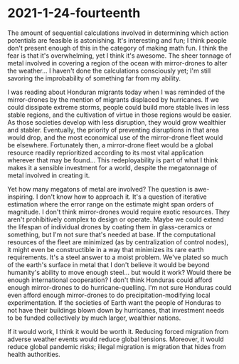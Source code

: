 # 2021-1-24-fourteenth

The amount of sequential calculations involved in determining which action potentials are feasible is astonishing.  It's interesting and fun; I think people don't present enough of this in the category of making math fun.  I think the fear is that it's overwhelming, yet I think it's awesome.  The sheer tonnage of metal involved in covering a region of the ocean with mirror-drones to alter the weather...  I haven't done the calculations consciously yet; I'm still savoring the improbability of something far from my ability.

I was reading about Honduran migrants today when I was reminded of the mirror-drones by the mention of migrants displaced by hurricanes.  If we could dissipate extreme storms, people could build more stable lives in less stable regions, and the cultivation of virtue in those regions would be easier.  As those societies develop with less disruption, they would grow wealthier and stabler.  Eventually, the priority of preventing disruptions in that area would drop, and the most economical use of the mirror-drone fleet would be elsewhere.  Fortunately then, a mirror-drone fleet would be a global resource readily reprioritized according to its most vital application wherever that may be found...  This redeployability is part of what I think makes it a sensible investment for a world, despite the megatonnage of metal involved in creating it.

Yet how many megatons of metal are involved?  The question is awe-inspiring.  I don't know how to approach it.  It's a question of iterative estimation where the error range on the estimate might span orders of magnitude.  I don't think mirror-drones would require exotic resources.  They aren't prohibitively complex to design or operate.  Maybe we could extend the lifespan of individual drones by coating them in glass-ceramics or something, but I'm not sure that's needed at base.  If the computational resources of the fleet are minimized (as by centralization of control nodes), it might even be constructible in a way that minimizes its rare earth requirements.  It's a steel answer to a moist problem.  We've plated so much of the earth's surface in metal that I don't believe it would be beyond humanity's ability to move enough steel... but would it work?  Would there be enough international cooperation?  I don't think Honduras could afford enough mirror-drones to do hurricane-quelling.  I'm not sure Honduras could even afford enough mirror-drones to do precipitation-modifying local experimentation.  If the societies of Earth want the people of Honduras to not have their buildings blown down by hurricanes, that investment needs to be funded collectively by much larger, wealthier nations.

If it would work, I think it would be worth it.  Reducing forced migration from adverse weather events would reduce global tensions.  Moreover, it would reduce global pandemic risks; illegal migration is migration that hides from health authorities.
